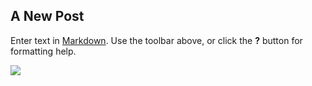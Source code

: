 ## A New Post

Enter text in [Markdown](http://daringfireball.net/projects/markdown/). Use the toolbar above, or click the **?** button for formatting help.

![](//tumblr_mqvl15uifE1saux8yo1_1280.jpg)
